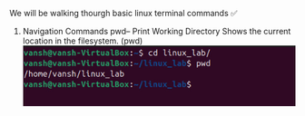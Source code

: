 We will be walking thourgh basic linux
 terminal commands
 ✅
 1. Navigation Commands
 pwd– Print Working Directory
 Shows the current location in the filesystem.
 (pwd)
![image-1](https://github.com/vanshchhabra007/images-/blob/main/image_1.jpg?raw=true)



